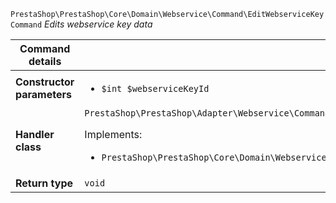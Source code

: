 `PrestaShop\PrestaShop\Core\Domain\Webservice\Command\EditWebserviceKeyCommand`
_Edits webservice key data_

| Command details            |    |
| -------------------------- | -- |
| **Constructor parameters** | <ul> <li>`$int $webserviceKeyId`</li> </ul> |
| **Handler class**          | `PrestaShop\PrestaShop\Adapter\Webservice\CommandHandler\EditWebserviceKeyHandler`  <p> Implements: </p> <ul>  <li>`PrestaShop\PrestaShop\Core\Domain\Webservice\CommandHandler\EditWebserviceKeyHandlerInterface`</li>  |
| **Return type** |  `void`  |
